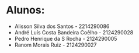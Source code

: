 # Alunos:
* Alisson Silva dos Santos - 2214290086
* André Luís Costa Bandeira Coêlho - 2124290028
* Pedro Henrique da S Rocha - 2124290005
* Ranom Morais Ruiz - 2124290027